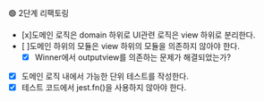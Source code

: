 🟢 2단계 리팩토링

- [x]도메인 로직은 domain 하위로 UI관련 로직은 view 하위로 분리한다.
- [ ]도메인 하위의 모듈은 view 하위의 모듈을 의존하지 않아야 한다.
  - [x] Winner에서 outputview를 의존하는 문제가 해결되었는가?
- [x] 도메인 로직 내에서 가능한 단위 테스트를 작성한다.
- [x] 테스트 코드에서 jest.fn()을 사용하지 않아야 한다.

